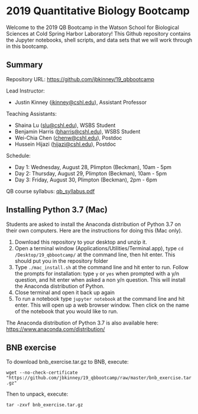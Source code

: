 # 2019 Quantitative Biology Bootcamp

Welcome to the 2019 QB Bootcamp in the Watson School for Biological Sciences at Cold Spring Harbor Laboratory! This Github repository contains the Jupyter notebooks, shell scripts, and data sets that we will work through in this bootcamp. 

## Summary

Repository URL: https://github.com/jbkinney/19_qbbootcamp

Lead Instructor: 
- Justin Kinney (<jkinney@cshl.edu>), Assistant Professor

Teaching Assistants: 
- Shaina Lu (<slu@cshl.edu>), WSBS Student
- Benjamin Harris (<bharris@cshl.edu>), WSBS Student
- Wei-Chia Chen (<chenw@cshl.edu>), Postdoc
- Hussein Hijazi (<hijazi@cshl.edu>), Postdoc

Schedule:
- Day 1: Wednesday, August 28, Plimpton (Beckman), 10am - 5pm
- Day 2: Thursday, August 29, Plimpton (Beckman), 10am - 5pm
- Day 3: Friday, August 30, Plimpton (Beckman), 2pm - 6pm

QB course syllabus: [qb_syllabus.pdf](qb_syllabus.pdf)

## Installing Python 3.7 (Mac)

Students are asked to install the Anaconda distribution of Python 3.7 on their own computers. Here are the instructions for doing this (Mac only).

1. Download this repository to your desktop and unzip it.
1. Open a terminal window (Applications/Utilities/Terminal.app), type `cd /Desktop/19_qbbootcamp/` at the command line, then hit enter. This should put you in the repository folder
1. Type `./mac_install.sh` at the command line and hit enter to run. Follow the prompts for installation: type `y` or `yes` when prompted with a y/n question, and hit enter when asked a non y/n question. This will install the Anaconda distribution of Python.
1. Close terminal and open it back up again
1. To run a notebook type `jupyter notebook` at the command line and hit enter. This will open up a web browser window. Then click on the name of the notebook that you would like to run. 

The Anaconda distribution of Python 3.7 is also available here: https://www.anaconda.com/distribution/
## BNB exercise
To download bnb_exercise.tar.gz to BNB, execute:

```wget --no-check-certificate "https://github.com/jbkinney/19_qbbootcamp/raw/master/bnb_exercise.tar.gz"```

Then to unpack, execute:

```tar -zxvf bnb_exercise.tar.gz```
